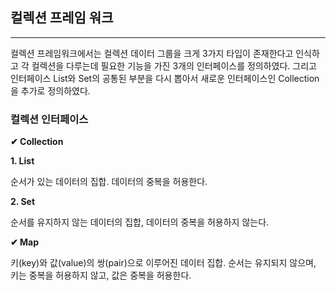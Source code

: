 ## 컬렉션 프레임 워크

<hr>

컬렉션 프레임워크에서는 컬렉션 데이터 그룹을 크게 3가지 타입이 존재한다고 인식하고 각 컬렉션을 다루는데 필요한 기능을 가진 3개의 인터페이스를 정의하였다. 그리고 인터페이스 List와 Set의 공통된 부분을 다시 뽑아서 새로운 인터페이스인 Collection을 추가로 정의하였다.

### 컬렉션 인터페이스

**✔ Collection**

**1. List**

순서가 있는 데이터의 집합. 데이터의 중복을 허용한다.

**2. Set**

순서를 유지하지 않는 데이터의 집합, 데이터의 중복을 허용하지 않는다.

**✔ Map**

키(key)와 값(value)의 쌍(pair)으로 이루어진 데이터 집합. 순서는 유지되지 않으며, 키는 중복을 허용하지 않고, 값은 중복을 허용한다.